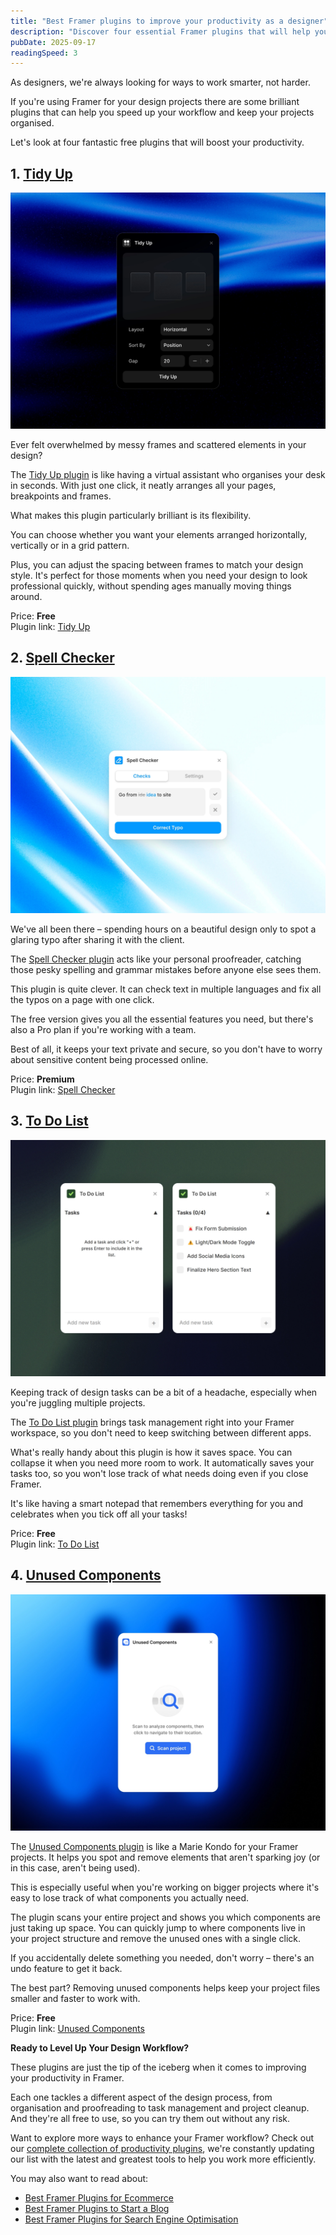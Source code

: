 ```yaml
---
title: "Best Framer plugins to improve your productivity as a designer"
description: "Discover four essential Framer plugins that will help you work faster and more efficiently in your design projects."
pubDate: 2025-09-17
readingSpeed: 3
---
```


As designers, we're always looking for ways to work smarter, not harder. 

If you're using Framer for your design projects there are some brilliant plugins that can help you speed up your workflow and keep your projects organised. 

Let's look at four fantastic free plugins that will boost your productivity.

## 1. [Tidy Up](/plugins/tidy-up)

[![image](../plugins/images/tidyup-thumb.webp)](/plugins/tidy-up)

Ever felt overwhelmed by messy frames and scattered elements in your design? 

The [Tidy Up plugin](/plugins/tidy-up) is like having a virtual assistant who organises your desk in seconds. With just one click, it neatly arranges all your pages, breakpoints and frames.

What makes this plugin particularly brilliant is its flexibility. 

You can choose whether you want your elements arranged horizontally, vertically or in a grid pattern.

Plus, you can adjust the spacing between frames to match your design style. It's perfect for those moments when you need your design to look professional quickly, without spending ages manually moving things around.

Price: **Free**<br>
Plugin link: [Tidy Up](/plugins/tidy-up)

## 2. [Spell Checker](/plugins/spell-check)

[![image](../plugins/images/spellcheck-thumb.webp)](/plugins/spell-check)

We've all been there – spending hours on a beautiful design only to spot a glaring typo after sharing it with the client. 

The [Spell Checker plugin](/plugins/spell-check) acts like your personal proofreader, catching those pesky spelling and grammar mistakes before anyone else sees them.

This plugin is quite clever. It can check text in multiple languages and fix all the typos on a page with one click. 

The free version gives you all the essential features you need, but there's also a Pro plan if you're working with a team. 

Best of all, it keeps your text private and secure, so you don't have to worry about sensitive content being processed online.

Price: **Premium**<br>
Plugin link: [Spell Checker](/plugins/spell-check)

## 3. [To Do List](/plugins/todo-list)

[![image](../plugins/images/todolist-thumb.webp)](/plugins/todo-list)

Keeping track of design tasks can be a bit of a headache, especially when you're juggling multiple projects. 

The [To Do List plugin](/plugins/todo-list) brings task management right into your Framer workspace, so you don't need to keep switching between different apps.

What's really handy about this plugin is how it saves space. You can collapse it when you need more room to work. It automatically saves your tasks too, so you won't lose track of what needs doing even if you close Framer. 

It's like having a smart notepad that remembers everything for you and celebrates when you tick off all your tasks!

Price: **Free**<br>
Plugin link: [To Do List](/plugins/todo-list)

## 4. [Unused Components](/plugins/unused-components)

[![image](../plugins/images/unused-components-thumb.webp)](/plugins/unused-components)

The [Unused Components plugin](/plugins/unused-components) is like a Marie Kondo for your Framer projects. It helps you spot and remove elements that aren't sparking joy (or in this case, aren't being used). 

This is especially useful when you're working on bigger projects where it's easy to lose track of what components you actually need.

The plugin scans your entire project and shows you which components are just taking up space. You can quickly jump to where components live in your project structure and remove the unused ones with a single click. 

If you accidentally delete something you needed, don't worry – there's an undo feature to get it back.

The best part? Removing unused components helps keep your project files smaller and faster to work with.

Price: **Free**<br>
Plugin link: [Unused Components](/plugins/unused-components)

**Ready to Level Up Your Design Workflow?**

These plugins are just the tip of the iceberg when it comes to improving your productivity in Framer.

Each one tackles a different aspect of the design process, from organisation and proofreading to task management and project cleanup. And they're all free to use, so you can try them out without any risk.

Want to explore more ways to enhance your Framer workflow? Check out our [complete collection of productivity plugins](/categories/productivity), we're constantly updating our list with the latest and greatest tools to help you work more efficiently.

You may also want to read about:
- [Best Framer Plugins for Ecommerce](/blog/best-framer-plugins-for-ecommerce)
- [Best Framer Plugins to Start a Blog](/blog/best-framer-plugins-start-blog)
- [Best Framer Plugins for Search Engine Optimisation](/blog/best-framer-plugins-for-search-engine-optimisation)

